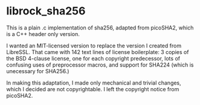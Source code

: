 # librock_sha256

This is a plain .c implementation of sha256, adapted from picoSHA2,
which is a C++ header only version.

I wanted an MIT-licensed version to replace the version I created
from LibreSSL. That came with 142 text lines of license boilerplate:
3 copies of the BSD 4-clause license, one for each copyright predecessor,
lots of confusing uses of preprocessor macros, and support for SHA224
(which is unecessary for SHA256.)

In making this adaptation, I made only mechanical and trivial changes,
which I decided are not copyrightable. I left the copyright notice from
picoSHA2.